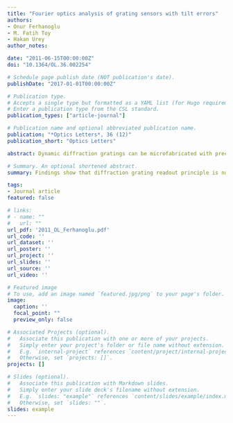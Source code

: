 ```yaml
---
title: "Fourier optics analysis of grating sensors with tilt errors"
authors:
- Onur Ferhanoglu
- M. Fatih Toy
- Hakan Urey
author_notes:

date: "2011-06-15T00:00:00Z"
doi: "10.1364/OL.36.002254"

# Schedule page publish date (NOT publication's date).
publishDate: "2017-01-01T00:00:00Z"

# Publication type.
# Accepts a single type but formatted as a YAML list (for Hugo requirements).
# Enter a publication type from the CSL standard.
publication_types: ["article-journal"]

# Publication name and optional abbreviated publication name.
publication: "*Optics Letters*, 36 (12)"
publication_short: "Optics Letters"

abstract: Dynamic diffraction gratings can be microfabricated with precision and offer extremely sensitive displacement measurements and light intensity modulation. The effect of pure translation of the moving part of the grating on diffracted order intensities is well known. This study focuses on the parameters that limit the intensity and the contrast of the interference. The effects of grating duty cycle, mirror reflectivities, sensor tilt and detector size are investigated using Fourier optics theory and Gaussian beam optics. Analytical findings reveal that fringe visibility becomes <0.3 when the optical path variation exceeds half the wavelength within the grating interferometer. The fringe visibility can be compensated by monitoring the interfering portion of the diffracted order light only through detector size reduction in the expense of optical power. Experiments were conducted with a grating interferometer that resulted in an eightfold increase in fringe visibility with reduced detector size, which is in agreement with theory. Findings show that diffraction grating readout principle is not limited to translating sensors but also can be used for sensors with tilt or other deflection modes.

# Summary. An optional shortened abstract.
summary: Findings show that diffraction grating readout principle is not limited to translating sensors but also can be used for sensors with tilt or other deflection modes.

tags:
- Journal article
featured: false

# links:
# - name: ""
#   url: ""
url_pdf: '2011_OL_Ferhanoglu.pdf'
url_code: ''
url_dataset: ''
url_poster: ''
url_project: ''
url_slides: ''
url_source: ''
url_video: ''

# Featured image
# To use, add an image named `featured.jpg/png` to your page's folder. 
image:
  caption: ''
  focal_point: ""
  preview_only: false

# Associated Projects (optional).
#   Associate this publication with one or more of your projects.
#   Simply enter your project's folder or file name without extension.
#   E.g. `internal-project` references `content/project/internal-project/index.md`.
#   Otherwise, set `projects: []`.
projects: []

# Slides (optional).
#   Associate this publication with Markdown slides.
#   Simply enter your slide deck's filename without extension.
#   E.g. `slides: "example"` references `content/slides/example/index.md`.
#   Otherwise, set `slides: ""`.
slides: example
---
```



